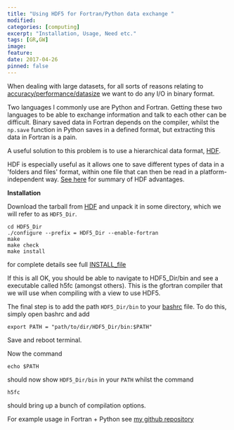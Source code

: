 ```yaml
---
title: "Using HDF5 for Fortran/Python data exchange "
modified:
categories: [computing]
excerpt: "Installation, Usage, Need etc."
tags: [GR,GW]
image:
feature:
date: 2017-04-26
pinned: false
---
```


When dealing with large datasets, for all sorts of reasons relating to [accuracy/performance/datasize](http://stackoverflow.com/questions/24395686/best-way-to-write-a-large-array-to-file-in-fortran-text-vs-other) we want to do any I/O in binary format.


Two languages I commonly use are Python and Fortran. Getting these two languages to be able to exchange information and talk to each other can be difficult. Binary saved data in Fortran depends on the compiler, whilst the `np.save` function in Python saves in a defined format, but extracting this data in Fortran is a pain.

A useful solution to this problem is to use a hierarchical data format, [HDF](https://support.hdfgroup.org/HDF5/).

HDF is especially useful as it allows one to save different types of data in a 'folders and files' format, within one file that can then be read in a platform-independent way. [See here](http://neondataskills.org/HDF5/About) for summary of HDF advantages.

**Installation**

Download the tarball from [HDF](https://support.hdfgroup.org/HDF5/release/obtainsrc5110.html) and unpack it in some directory, which we will refer to as `HDF5_Dir`.

    cd HDF5_Dir
    ./configure --prefix = HDF5_Dir --enable-fortran
    make
    make check
    make install

for complete details see full [INSTALL_file](https://support.hdfgroup.org/HDF5/release/obtainsrc5110.html)

If this is all OK, you should be able to navigate to HDF5_Dir/bin and see a executable called h5fc (amongst others). This is the gfortran compiler that we will use when compiling with a view to use HDF5.

The final step is to add the path `HDF5_Dir/bin` to your [bashrc](https://superuser.com/questions/789448/choosing-between-bashrc-profile-bash-profile-etc) file. To do this, simply open bashrc and add

    export PATH = "path/to/dir/HDF5_Dir/bin:$PATH"

Save and reboot terminal.

Now the command

    echo $PATH

should now show `HDF5_Dir/bin` in your `PATH` whilst the command

    h5fc

should bring up a bunch of compilation options.


For example usage in Fortran + Python see [my github repository](https://github.com/tomkimpson/Intersection)
